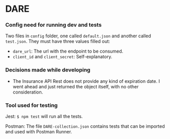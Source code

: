 # DARE

### Config need for running dev and tests

Two files in `config` folder, one called `default.json` and another called `test.json`. 
They must have three values filled out:

- `dare_url`: The url with the endpoint to be consumed.
- `client_id` and `client_secret`: Self-explanatory.

### Decisions made while developing

- The Insurance API Rest does not provide any kind of expiration date. I went ahead and just returned the object itself, with no other consideration.
### Tool used for testing

Jest: `$ npm test` will run all the tests.

Postman: The file `DARE-collection.json` contains tests that can be imported and used with Postman Runner.
